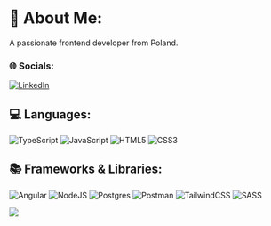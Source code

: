 # 💫 About Me:
A passionate frontend developer from Poland.

### 🌐 Socials:
[![LinkedIn](https://img.shields.io/badge/LinkedIn-%230077B5.svg?style=for-the-badge&logo=linkedin&logoColor=white)](https://linkedin.com/in/https://www.linkedin.com/in/jakub-pi%C3%B3rkowski-5b2327274/) 

## 💻 Languages:
![TypeScript](https://img.shields.io/badge/typescript-%23007ACC.svg?style=for-the-badge&logo=typescript&logoColor=white) ![JavaScript](https://img.shields.io/badge/javascript-%23323330.svg?style=for-the-badge&logo=javascript&logoColor=%23F7DF1E) ![HTML5](https://img.shields.io/badge/html5-%23E34F26.svg?style=for-the-badge&logo=html5&logoColor=white) ![CSS3](https://img.shields.io/badge/css3-%231572B6.svg?style=for-the-badge&logo=css3&logoColor=white) 

## 📚 Frameworks & Libraries:
![Angular](https://img.shields.io/badge/angular-%23DD0031.svg?style=for-the-badge&logo=angular&logoColor=white)  ![NodeJS](https://img.shields.io/badge/node.js-6DA55F?style=for-the-badge&logo=node.js&logoColor=white) ![Postgres](https://img.shields.io/badge/postgres-%23316192.svg?style=for-the-badge&logo=postgresql&logoColor=white) ![Postman](https://img.shields.io/badge/Postman-FF6C37?style=for-the-badge&logo=postman&logoColor=white) ![TailwindCSS](https://img.shields.io/badge/tailwindcss-%2338B2AC.svg?style=for-the-badge&logo=tailwind-css&logoColor=white) ![SASS](https://img.shields.io/badge/SASS-hotpink.svg?style=for-the-badge&logo=SASS&logoColor=white) 

<!--## 🛠️ Tools: -->
<!-- List your tools here -->
<!--
# 📊 GitHub Stats:
![GitHub Stats](https://github-readme-stats.vercel.app/api?username=purkos&theme=dracula&hide_border=true&include_all_commits=true&count_private=true)<br/>
![GitHub Streak](https://github-readme-streak-stats.herokuapp.com/?user=purkos&theme=dracula&hide_border=true)<br/>
![Top Languages](https://github-readme-stats.vercel.app/api/top-langs/?username=purkos&theme=dracula&hide_border=true&include_all_commits=true&count_private=true&layout=compact)

--->
[![](https://visitcount.itsvg.in/api?id=purkos&icon=0&color=0)](https://visitcount.itsvg.in)
